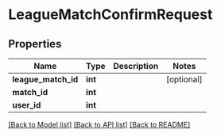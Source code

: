 # LeagueMatchConfirmRequest

## Properties
Name | Type | Description | Notes
------------ | ------------- | ------------- | -------------
**league_match_id** | **int** |  | [optional] 
**match_id** | **int** |  | 
**user_id** | **int** |  | 

[[Back to Model list]](../README.md#documentation-for-models) [[Back to API list]](../README.md#documentation-for-api-endpoints) [[Back to README]](../README.md)

